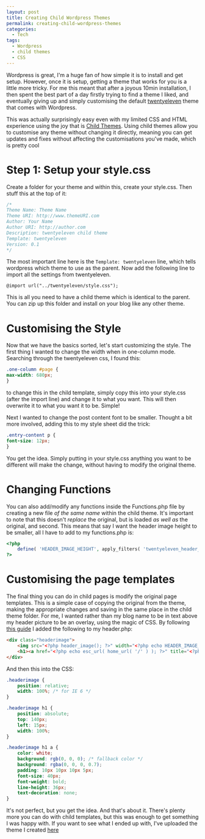 ```yaml
---
layout: post
title: Creating Child Wordpress Themes
permalink: creating-child-wordpress-themes
categories:
  - Tech
tags:
  - Wordpress
  - child themes
  - CSS
---
```


Wordpress is great, I'm a huge fan of how simple it is to install and get setup. However, once it is setup, getting a theme that works for you is a little more tricky. For me this meant that after a joyous 10min installation, I then spent the best part of a day firstly trying to find a theme I liked, and eventually giving up and simply customising the default [twentyeleven](http://theme.wordpress.com/themes/twentyeleven/) theme that comes with Wordpress.

This was actually surprisingly easy even with my limited CSS and HTML experience using the joy that is <a href="http://codex.wordpress.org/Child_Themes">Child Themes</a>. Using child themes allow you to customise any theme without changing it directly, meaning you can get updates and fixes without affecting the customisations you've made, which is pretty cool

# Step 1: Setup your style.css

Create a folder for your theme and within this, create your style.css. Then stuff this at the top of it:

```css
/*
Theme Name: Theme Name
Theme URI: http://www.themeURI.com
Author: Your Name
Author URI: http://author.com
Description: twentyeleven child theme
Template: twentyeleven
Version: 0.1
*/
```

The most important line here is the `Template: twentyeleven` line, which tells wordpress which theme to use as the parent. Now add the following line to import all the settings from twentyeleven.

```
@import url("../twentyeleven/style.css");
```

This is all you need to have a child theme which is identical to the parent. You can zip up this folder and install on your blog like any other theme.

# Customising the Style

Now that we have the basics sorted, let's start customizing the style. The first thing I wanted to change the width when in one-column mode. Searching through the twentyeleven css, I found this:

```css
.one-column #page {
max-width: 680px;
}
```

to change this in the child template, simply copy this into your style.css (after the import line) and change it to what you want. This will then overwrite it to what you want it to be. Simple!

Next I wanted to change the post content font to be smaller. Thought a bit more involved, adding this to my style sheet did the trick:

```css
.entry-content p {
font-size: 12px;
}
```

You get the idea. Simply putting in your style.css anything you want to be different will make the change, without having to modify the original theme.

# Changing Functions

You can also add/modify any functions inside the Functions.php file by creating a new file *of the same name* within the child theme. It's important to note that this doesn't _replace_ the original, but is loaded _as well as_ the original, and second. This means that say I want the header image height to be smaller, all I have to add to my functions.php is:

```php
<?php
    define( 'HEADER_IMAGE_HEIGHT', apply_filters( 'twentyeleven_header_image_height', 200 ) );
?>
```

# Customising the page templates

The final thing you can do in child pages is modify the original page templates. This is a simple case of copying the original from the theme, making the appropriate changes and saving in the same place in the child theme folder.
For me, I wanted rather than my blog name to be in text above my header picture to be an overlay, using the magic of CSS. By following [this guide](http://css-tricks.com/3118-text-blocks-over-image/) I added the following to my header.php:

```html
<div class="headerimage">
    <img src="<?php header_image(); ?>" width="<?php echo HEADER_IMAGE_WIDTH; ?>" height="<?php echo HEADER_IMAGE_HEIGHT; ?>" alt="" /></p>
    <h1><a href="<?php echo esc_url( home_url( '/' ) ); ?>" title="<?php echo esc_attr( get_bloginfo( 'name', 'display' ) ); ?>" rel="home"><?php bloginfo( 'name' ); ?></a></h1>
</div>
```

And then this into the CSS:

```css
.headerimage {
    position: relative;
    width: 100%; /* for IE 6 */
}

.headerimage h1 {
    position: absolute;
    top: 140px;
    left: 15px;
    width: 100%;
}

.headerimage h1 a {
    color: white;
    background: rgb(0, 0, 0); /* fallback color */
    background: rgba(0, 0, 0, 0.7);
    padding: 10px 10px 10px 5px;
    font-size: 40px;
    font-weight: bold;
    line-height: 36px;
    text-decoration: none;
}
```

It's not perfect, but you get the idea.
And that's about it. There's plenty more you can do with child templates, but this was enough to get something I was happy with. If you want to see what I ended up with, I've uploaded the theme I created [here](/uploads/posts/creating-child-wordpress-themes/tomward.zip)
